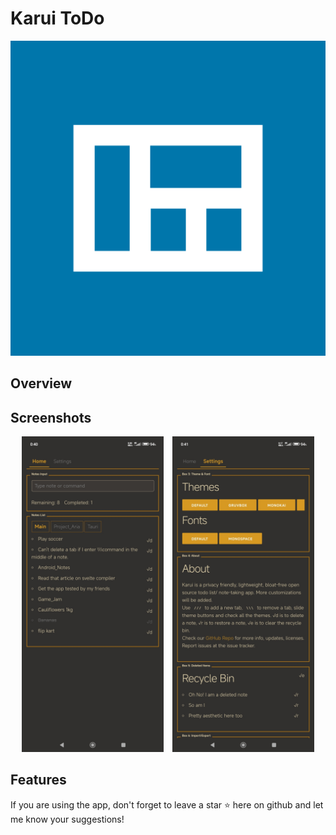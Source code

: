 # Karui ToDo

<div align="center">
  <img src="fastlane/metadata/android/en-US/images/icon.png" alt="App Icon" />
</div>

## Overview


## Screenshots

<div align="center">
  <img src="fastlane/metadata/android/en-US/images/phoneScreenshots/1.jpg" alt="Screenshot 1" width="45%" style="margin-right: 10px;">
  <img src="fastlane/metadata/android/en-US/images/phoneScreenshots/2.jpg" alt="Screenshot 2" width="45%">
</div>

## Features





If you are using the app, don't forget to leave a star ⭐ here on github and let me know your suggestions!